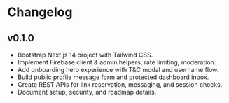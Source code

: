 # Changelog

## v0.1.0
- Bootstrap Next.js 14 project with Tailwind CSS.
- Implement Firebase client & admin helpers, rate limiting, moderation.
- Add onboarding hero experience with T&C modal and username flow.
- Build public profile message form and protected dashboard inbox.
- Create REST APIs for link reservation, messaging, and session checks.
- Document setup, security, and roadmap details.
